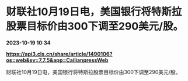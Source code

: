# 财联社10月19日电，美国银行将特斯拉股票目标价由300下调至290美元/股。

**2023-10-19 10:34**

**https://api3.cls.cn/share/article/1490106?os=web&sv=7.7.5&app=CailianpressWeb**

财联社10月19日电，美国银行将特斯拉股票目标价由300下调至290美元/股。